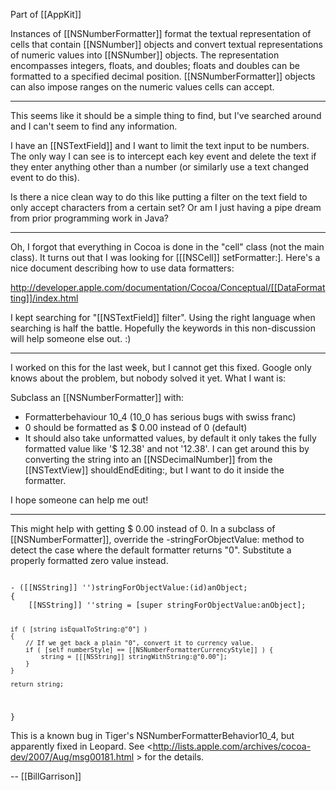Part of [[AppKit]]

Instances of [[NSNumberFormatter]] format the textual representation of cells that contain [[NSNumber]] objects and convert textual representations of numeric values into [[NSNumber]] objects. The representation encompasses integers, floats, and doubles; floats and doubles can be formatted to a specified decimal position. [[NSNumberFormatter]] objects can also impose ranges on the numeric values cells can accept.

----
This seems like it should be a simple thing to find, but I've searched around and I can't seem to find any information.

I have an [[NSTextField]] and I want to limit the text input to be numbers.  The only way I can see is to intercept each key event and delete the text if they enter anything other than a number (or similarly use a text changed event to do this).

Is there a nice clean way to do this like putting a filter on the text field to only accept characters from a certain set?  Or am I just having a pipe dream from prior programming work in Java?

----

Oh, I forgot that everything in Cocoa is done in the "cell" class (not the main class).  It turns out that I was looking for [[[NSCell]] setFormatter:].  Here's a nice document describing how to use data formatters:

http://developer.apple.com/documentation/Cocoa/Conceptual/[[DataFormatting]]/index.html

I kept searching for "[[NSTextField]] filter".  Using the right language when searching is half the battle.  Hopefully the keywords in this non-discussion will help someone else out. :)

----

I worked on this for the last week, but I cannot get this fixed. Google only knows about the problem, but nobody solved it yet. What I want is:

Subclass an [[NSNumberFormatter]] with:



* Formatterbehaviour 10_4 (10_0 has serious bugs with swiss franc)
* 0 should be formatted as $ 0.00 instead of 0 (default)
* It should also take unformatted values, by default it only takes the fully formatted value like '$ 12.38' and not '12.38'. I can get around this by converting the string into an [[NSDecimalNumber]] from the [[NSTextView]] shouldEndEditing:, but I want to do it inside the formatter.



I hope someone can help me out!

----

This might help with getting $ 0.00 instead of 0.  In a subclass of [[NSNumberFormatter]], override the -stringForObjectValue: method to detect the case where the default formatter returns "0".  Substitute a properly formatted zero value instead.

<code>
- ([[NSString]] '')stringForObjectValue:(id)anObject;
{	
	[[NSString]] ''string = [super stringForObjectValue:anObject];
	
	if ( [string isEqualToString:@"0"] ) 
	{
		// If we get back a plain "0", convert it to currency value.
		if ( [self numberStyle] == [[NSNumberFormatterCurrencyStyle]] ) {
			string = [[[NSString]] stringWithString:@"0.00"];
		}
	}

	return string;
}
</code>

This is a known bug in Tiger's NSNumberFormatterBehavior10_4, but apparently fixed in Leopard. See <http://lists.apple.com/archives/cocoa-dev/2007/Aug/msg00181.html > for the details.

-- [[BillGarrison]]